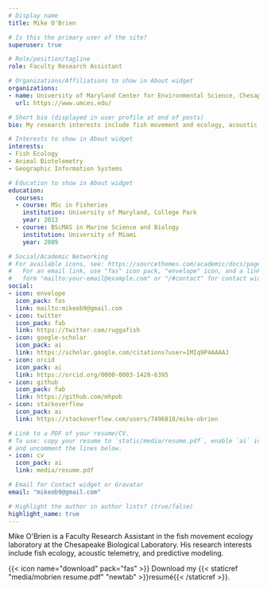 ```yaml
---
# Display name
title: Mike O'Brien

# Is this the primary user of the site?
superuser: true

# Role/position/tagline
role: Faculty Research Assistant

# Organizations/Affiliations to show in About widget
organizations:
- name: University of Maryland Center for Environmental Science, Chesapeake Biological Laboratory
  url: https://www.umces.edu/

# Short bio (displayed in user profile at end of posts)
bio: My research interests include fish movement and ecology, acoustic telemetry, and predictive modeling.

# Interests to show in About widget
interests:
- Fish Ecology
- Animal Biotelemetry
- Geographic Information Systems

# Education to show in About widget
education:
  courses:
  - course: MSc in Fisheries
    institution: University of Maryland, College Park
    year: 2013
  - course: BScMAS in Marine Science and Biology
    institution: University of Miami
    year: 2009

# Social/Academic Networking
# For available icons, see: https://sourcethemes.com/academic/docs/page-builder/#icons
#   For an email link, use "fas" icon pack, "envelope" icon, and a link in the
#   form "mailto:your-email@example.com" or "/#contact" for contact widget.
social:
- icon: envelope
  icon_pack: fas
  link: mailto:mikeob9@gmail.com
- icon: twitter
  icon_pack: fab
  link: https://twitter.com/ruggafish
- icon: google-scholar
  icon_pack: ai
  link: https://scholar.google.com/citations?user=IMIq9P4AAAAJ
- icon: orcid
  icon_pack: ai
  link: https://orcid.org/0000-0003-1420-6395
- icon: github
  icon_pack: fab
  link: https://github.com/mhpob
- icon: stackoverflow
  icon_pack: ai
  link: https://stackoverflow.com/users/7496818/mike-obrien

# Link to a PDF of your resume/CV.
# To use: copy your resume to `static/media/resume.pdf`, enable `ai` icons in `params.toml`, 
# and uncomment the lines below.
- icon: cv
  icon_pack: ai
  link: media/resume.pdf

# Email for Contact widget or Gravatar
email: "mikeob9@gmail.com"

# Highlight the author in author lists? (true/false)
highlight_name: true
---
```


Mike O'Brien is a Faculty Research Assistant in the fish movement ecology laboratory at the Chesapeake Biological Laboratory. His research interests include fish ecology, acoustic telemetry, and predictive modeling.

{{< icon name="download" pack="fas" >}} Download my {{< staticref "media/mobrien resume.pdf" "newtab" >}}resumé{{< /staticref >}}.